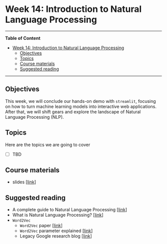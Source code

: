 # Week 14: Introduction to Natural Language Processing
---

**Table of Content**
- [Week 14: Introduction to Natural Language Processing](#week-14-introduction-to-natural-language-processing)
  - [Objectives](#objectives)
  - [Topics](#topics)
  - [Course materials](#course-materials)
  - [Suggested reading](#suggested-reading)

---
## Objectives
This week, we will conclude our hands-on demo with `streamlit`, focusing on how to turn machine learning models into interactive web applications. After that, we will shift gears and explore the landscape of Natural Language Processing (NLP).

## Topics
Here are the topics we are going to cover
* [ ] TBD


## Course materials
* slides [[link](https://docs.google.com/presentation/d/1tuck8AswNhI_F3YbYWsVR0ORKDg-usJkhazFFCgH7PM/edit?usp=sharing)]

## Suggested reading
* A complete guide to Natural Language Processing [[link](https://www.deeplearning.ai/resources/natural-language-processing/)]
* What is Natural Language Processing? [[link](https://www.datacamp.com/blog/what-is-natural-language-processing)]
* `Word2Vec`
  * `Word2Vec` paper [[link](https://research.google/pubs/distributed-representations-of-words-and-phrases-and-their-compositionality/)]
  * `Word2Vec` parameter explained [[link](https://arxiv.org/pdf/1411.2738)]
  * Legacy Google research blog [[link](https://code.google.com/archive/p/word2vec/)]
